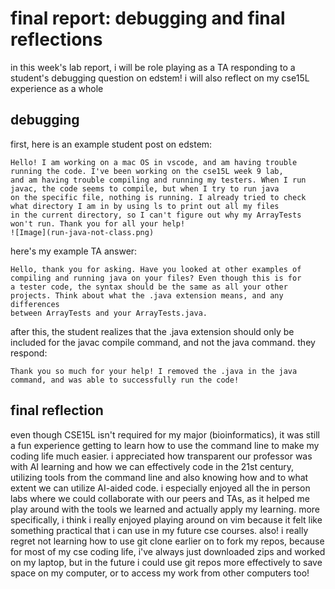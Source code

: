 # final report: debugging and final reflections
in this week's lab report, i will be role playing as a TA responding to a student's debugging question on edstem! i will also reflect on my cse15L experience as a whole

## debugging
first, here is an example student post on edstem:
```
Hello! I am working on a mac OS in vscode, and am having trouble running the code. I've been working on the cse15L week 9 lab, 
and am having trouble compiling and running my testers. When I run javac, the code seems to compile, but when I try to run java 
on the specific file, nothing is running. I already tried to check what directory I am in by using ls to print out all my files 
in the current directory, so I can't figure out why my ArrayTests won't run. Thank you for all your help!
![Image](run-java-not-class.png)
```

here's my example TA answer:
```
Hello, thank you for asking. Have you looked at other examples of compiling and running java on your files? Even though this is for 
a tester code, the syntax should be the same as all your other projects. Think about what the .java extension means, and any differences 
between ArrayTests and your ArrayTests.java. 
```

after this, the student realizes that the .java extension should only be included for the javac compile command, and not the java command. they respond:
```
Thank you so much for your help! I removed the .java in the java command, and was able to successfully run the code!
```

## final reflection
even though CSE15L isn't required for my major (bioinformatics), it was still a fun experience getting to learn how to use the command line to make my coding life much easier. 
i appreciated how transparent our professor was with AI learning and how we can effectively code in the 21st century, utilizing tools from the command line and also knowing how and to what extent we can utilize AI-aided code. 
i especially enjoyed all the in person labs where we could collaborate with our peers and TAs, as it helped me play around with the tools we learned and actually apply my learning. 
more specifically, i think i really enjoyed playing around on vim because it felt like something practical that i can use in my future cse courses. 
also! i really regret not learning how to use git clone earlier on to fork my repos, because for most of my cse coding life, i've always just downloaded zips and worked on my laptop, but in the future i could use git repos more effectively to save space on my computer, or to access my work from other computers too!

